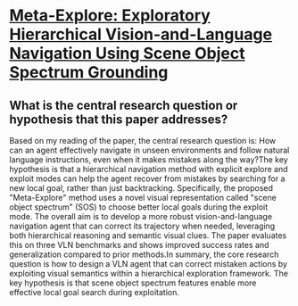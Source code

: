 # [Meta-Explore: Exploratory Hierarchical Vision-and-Language Navigation   Using Scene Object Spectrum Grounding](https://arxiv.org/abs/2303.04077)

## What is the central research question or hypothesis that this paper addresses?

Based on my reading of the paper, the central research question is: How can an agent effectively navigate in unseen environments and follow natural language instructions, even when it makes mistakes along the way?The key hypothesis is that a hierarchical navigation method with explicit explore and exploit modes can help the agent recover from mistakes by searching for a new local goal, rather than just backtracking. Specifically, the proposed "Meta-Explore" method uses a novel visual representation called "scene object spectrum" (SOS) to choose better local goals during the exploit mode. The overall aim is to develop a more robust vision-and-language navigation agent that can correct its trajectory when needed, leveraging both hierarchical reasoning and semantic visual clues. The paper evaluates this on three VLN benchmarks and shows improved success rates and generalization compared to prior methods.In summary, the core research question is how to design a VLN agent that can correct mistaken actions by exploiting visual semantics within a hierarchical exploration framework. The key hypothesis is that scene object spectrum features enable more effective local goal search during exploitation.
